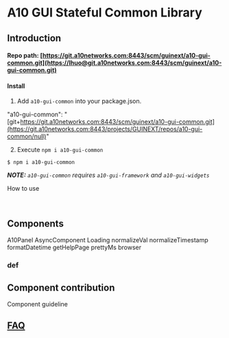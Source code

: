 # A10 GUI Stateful Common Library

## Introduction <a id="introduction"></a>

#### Repo path: [https://git.a10networks.com:8443/scm/guinext/a10-gui-common.git](https://lhuo@git.a10networks.com:8443/scm/guinext/a10-gui-common.git) <a id="repo-path"></a>

#### Install <a id="install"></a>

 1. Add `a10-gui-common` into your package.json.

  "a10-gui-common": "[git+https://git.a10networks.com:8443/scm/guinext/a10-gui-common.git](https://git.a10networks.com:8443/projects/GUINEXT/repos/a10-gui-common/null)"

2. Execute `npm i a10-gui-common` 

 `$ npm i a10-gui-common`

 _**NOTE:** `a10-gui-common` requires `a10-gui-framework` and `a10-gui-widgets`_

How to use

​

## Components <a id="core-components"></a>

A10Panel   AsyncComponent   Loading   normalizeVal   normalizeTimestamp   formatDatetime   getHelpPage   prettyMs   browser

### def <a id="def"></a>



## Component contribution

Component guideline

## ​[FAQ](https://a10-gui.gitbook.io/ugf/faq/a10-gui-framework)​ <a id="faq"></a>

